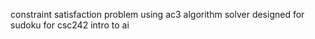 constraint satisfaction problem using ac3 algorithm solver designed for sudoku 
for csc242 intro to ai 
